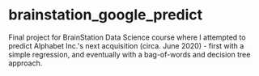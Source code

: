 # brainstation_google_predict
Final project for BrainStation Data Science course where I attempted to predict Alphabet Inc.'s next acquisition (circa. June 2020) - first with a simple regression, and eventually with a bag-of-words and decision tree approach.
